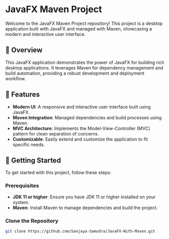 # JavaFX Maven Project

Welcome to the JavaFX Maven Project repository! This project is a desktop application built with JavaFX and managed with Maven, showcasing a modern and interactive user interface.

## 📁 Overview

This JavaFX application demonstrates the power of JavaFX for building rich desktop applications. It leverages Maven for dependency management and build automation, providing a robust development and deployment workflow.

## 🚀 Features

- **Modern UI**: A responsive and interactive user interface built using JavaFX.
- **Maven Integration**: Managed dependencies and build processes using Maven.
- **MVC Architecture**: Implements the Model-View-Controller (MVC) pattern for clean separation of concerns.
- **Customizable**: Easily extend and customize the application to fit specific needs.

## 🔧 Getting Started

To get started with this project, follow these steps:

### Prerequisites

- **JDK 11 or higher**: Ensure you have JDK 11 or higher installed on your system.
- **Maven**: Install Maven to manage dependencies and build the project.

### Clone the Repository

```bash
git clone https://github.com/Sanjaya-Samudra/JavaFX-With-Maven.git

